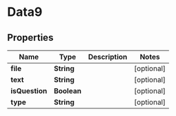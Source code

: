 
# Data9

## Properties
Name | Type | Description | Notes
------------ | ------------- | ------------- | -------------
**file** | **String** |  |  [optional]
**text** | **String** |  |  [optional]
**isQuestion** | **Boolean** |  |  [optional]
**type** | **String** |  |  [optional]



